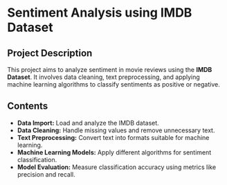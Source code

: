 # Sentiment Analysis using IMDB Dataset

## Project Description

This project aims to analyze sentiment in movie reviews using the **IMDB Dataset**. It involves data cleaning, text preprocessing, and applying machine learning algorithms to classify sentiments as positive or negative.

## Contents

- **Data Import:** Load and analyze the IMDB dataset.
- **Data Cleaning:** Handle missing values and remove unnecessary text.
- **Text Preprocessing:** Convert text into formats suitable for machine learning.
- **Machine Learning Models:** Apply different algorithms for sentiment classification.
- **Model Evaluation:** Measure classification accuracy using metrics like precision and recall.
